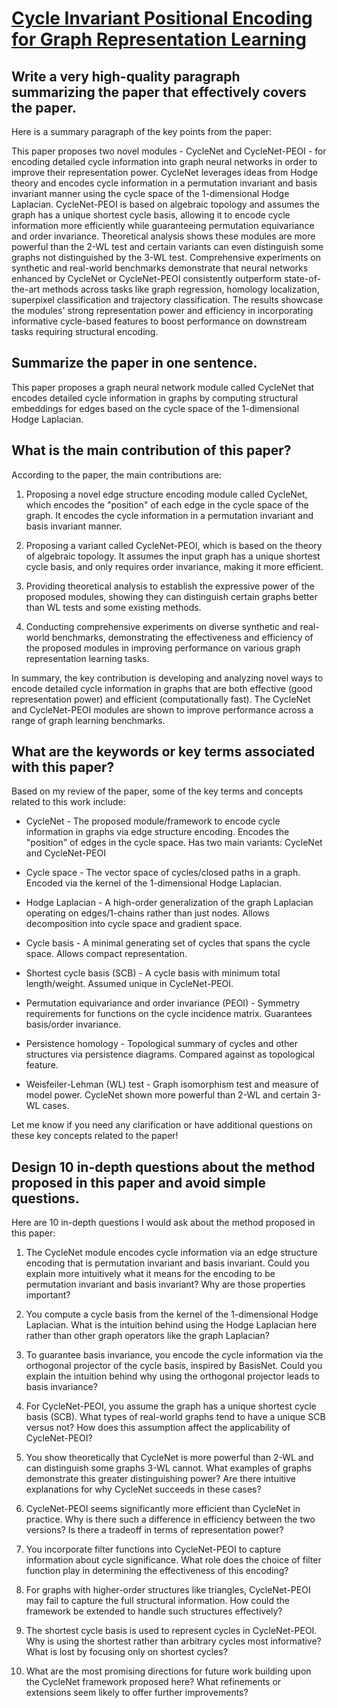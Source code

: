 # [Cycle Invariant Positional Encoding for Graph Representation Learning](https://arxiv.org/abs/2311.14333)

## Write a very high-quality paragraph summarizing the paper that effectively covers the paper.

 Here is a summary paragraph of the key points from the paper:

This paper proposes two novel modules - CycleNet and CycleNet-PEOI - for encoding detailed cycle information into graph neural networks in order to improve their representation power. CycleNet leverages ideas from Hodge theory and encodes cycle information in a permutation invariant and basis invariant manner using the cycle space of the 1-dimensional Hodge Laplacian. CycleNet-PEOI is based on algebraic topology and assumes the graph has a unique shortest cycle basis, allowing it to encode cycle information more efficiently while guaranteeing permutation equivariance and order invariance. Theoretical analysis shows these modules are more powerful than the 2-WL test and certain variants can even distinguish some graphs not distinguished by the 3-WL test. Comprehensive experiments on synthetic and real-world benchmarks demonstrate that neural networks enhanced by CycleNet or CycleNet-PEOI consistently outperform state-of-the-art methods across tasks like graph regression, homology localization, superpixel classification and trajectory classification. The results showcase the modules' strong representation power and efficiency in incorporating informative cycle-based features to boost performance on downstream tasks requiring structural encoding.


## Summarize the paper in one sentence.

 This paper proposes a graph neural network module called CycleNet that encodes detailed cycle information in graphs by computing structural embeddings for edges based on the cycle space of the 1-dimensional Hodge Laplacian.


## What is the main contribution of this paper?

 According to the paper, the main contributions are:

1. Proposing a novel edge structure encoding module called CycleNet, which encodes the "position" of each edge in the cycle space of the graph. It encodes the cycle information in a permutation invariant and basis invariant manner.

2. Proposing a variant called CycleNet-PEOI, which is based on the theory of algebraic topology. It assumes the input graph has a unique shortest cycle basis, and only requires order invariance, making it more efficient. 

3. Providing theoretical analysis to establish the expressive power of the proposed modules, showing they can distinguish certain graphs better than WL tests and some existing methods.

4. Conducting comprehensive experiments on diverse synthetic and real-world benchmarks, demonstrating the effectiveness and efficiency of the proposed modules in improving performance on various graph representation learning tasks.

In summary, the key contribution is developing and analyzing novel ways to encode detailed cycle information in graphs that are both effective (good representation power) and efficient (computationally fast). The CycleNet and CycleNet-PEOI modules are shown to improve performance across a range of graph learning benchmarks.


## What are the keywords or key terms associated with this paper?

 Based on my review of the paper, some of the key terms and concepts related to this work include:

- CycleNet - The proposed module/framework to encode cycle information in graphs via edge structure encoding. Encodes the "position" of edges in the cycle space. Has two main variants: CycleNet and CycleNet-PEOI

- Cycle space - The vector space of cycles/closed paths in a graph. Encoded via the kernel of the 1-dimensional Hodge Laplacian.

- Hodge Laplacian - A high-order generalization of the graph Laplacian operating on edges/1-chains rather than just nodes. Allows decomposition into cycle space and gradient space.  

- Cycle basis - A minimal generating set of cycles that spans the cycle space. Allows compact representation.

- Shortest cycle basis (SCB) - A cycle basis with minimum total length/weight. Assumed unique in CycleNet-PEOI.

- Permutation equivariance and order invariance (PEOI) - Symmetry requirements for functions on the cycle incidence matrix. Guarantees basis/order invariance.

- Persistence homology - Topological summary of cycles and other structures via persistence diagrams. Compared against as topological feature.

- Weisfeiler-Lehman (WL) test - Graph isomorphism test and measure of model power. CycleNet shown more powerful than 2-WL and certain 3-WL cases.

Let me know if you need any clarification or have additional questions on these key concepts related to the paper!


## Design 10 in-depth questions about the method proposed in this paper and avoid simple questions.

 Here are 10 in-depth questions I would ask about the method proposed in this paper:

1. The CycleNet module encodes cycle information via an edge structure encoding that is permutation invariant and basis invariant. Could you explain more intuitively what it means for the encoding to be permutation invariant and basis invariant? Why are those properties important?

2. You compute a cycle basis from the kernel of the 1-dimensional Hodge Laplacian. What is the intuition behind using the Hodge Laplacian here rather than other graph operators like the graph Laplacian? 

3. To guarantee basis invariance, you encode the cycle information via the orthogonal projector of the cycle basis, inspired by BasisNet. Could you explain the intuition behind why using the orthogonal projector leads to basis invariance?

4. For CycleNet-PEOI, you assume the graph has a unique shortest cycle basis (SCB). What types of real-world graphs tend to have a unique SCB versus not? How does this assumption affect the applicability of CycleNet-PEOI?

5. You show theoretically that CycleNet is more powerful than 2-WL and can distinguish some graphs 3-WL cannot. What examples of graphs demonstrate this greater distinguishing power? Are there intuitive explanations for why CycleNet succeeds in these cases?

6. CycleNet-PEOI seems significantly more efficient than CycleNet in practice. Why is there such a difference in efficiency between the two versions? Is there a tradeoff in terms of representation power?

7. You incorporate filter functions into CycleNet-PEOI to capture information about cycle significance. What role does the choice of filter function play in determining the effectiveness of this encoding?

8. For graphs with higher-order structures like triangles, CycleNet-PEOI may fail to capture the full structural information. How could the framework be extended to handle such structures effectively?

9. The shortest cycle basis is used to represent cycles in CycleNet-PEOI. Why is using the shortest rather than arbitrary cycles most informative? What is lost by focusing only on shortest cycles?

10. What are the most promising directions for future work building upon the CycleNet framework proposed here? What refinements or extensions seem likely to offer further improvements?
